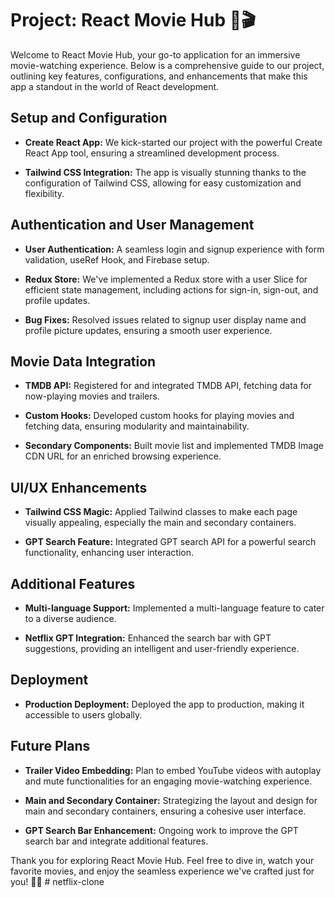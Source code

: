 # Project: React Movie Hub 🍿🎬

Welcome to React Movie Hub, your go-to application for an immersive movie-watching experience. Below is a comprehensive guide to our project, outlining key features, configurations, and enhancements that make this app a standout in the world of React development.

## Setup and Configuration

- **Create React App:** We kick-started our project with the powerful Create React App tool, ensuring a streamlined development process.

- **Tailwind CSS Integration:** The app is visually stunning thanks to the configuration of Tailwind CSS, allowing for easy customization and flexibility.

## Authentication and User Management

- **User Authentication:** A seamless login and signup experience with form validation, useRef Hook, and Firebase setup.

- **Redux Store:** We've implemented a Redux store with a user Slice for efficient state management, including actions for sign-in, sign-out, and profile updates.

- **Bug Fixes:** Resolved issues related to signup user display name and profile picture updates, ensuring a smooth user experience.

## Movie Data Integration

- **TMDB API:** Registered for and integrated TMDB API, fetching data for now-playing movies and trailers.

- **Custom Hooks:** Developed custom hooks for playing movies and fetching data, ensuring modularity and maintainability.

- **Secondary Components:** Built movie list and implemented TMDB Image CDN URL for an enriched browsing experience.

## UI/UX Enhancements

- **Tailwind CSS Magic:** Applied Tailwind classes to make each page visually appealing, especially the main and secondary containers.

- **GPT Search Feature:** Integrated GPT search API for a powerful search functionality, enhancing user interaction.

## Additional Features

- **Multi-language Support:** Implemented a multi-language feature to cater to a diverse audience.

- **Netflix GPT Integration:** Enhanced the search bar with GPT suggestions, providing an intelligent and user-friendly experience.

## Deployment

- **Production Deployment:** Deployed the app to production, making it accessible to users globally.

## Future Plans

- **Trailer Video Embedding:** Plan to embed YouTube videos with autoplay and mute functionalities for an engaging movie-watching experience.

- **Main and Secondary Container:** Strategizing the layout and design for main and secondary containers, ensuring a cohesive user interface.

- **GPT Search Bar Enhancement:** Ongoing work to improve the GPT search bar and integrate additional features.

Thank you for exploring React Movie Hub. Feel free to dive in, watch your favorite movies, and enjoy the seamless experience we've crafted just for you! 🎉🎥
#   n e t f l i x - c l o n e  
 